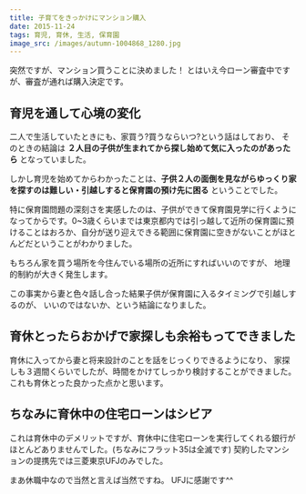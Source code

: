 ```yaml
---
title: 子育てをきっかけにマンション購入
date: 2015-11-24
tags: 育児, 育休, 生活, 保育園
image_src: /images/autumn-1004868_1280.jpg
---
```


突然ですが、マンション買うことに決めました！
とはいえ今ローン審査中ですが、審査が通れば購入決定です。

## 育児を通して心境の変化

二人で生活していたときにも、家買う?買うならいつ?という話はしており、
そのときの結論は **２人目の子供が生まれてから探し始めて気に入ったのがあったら** となっていました。

しかし育児を始めてからわかったことは、**子供２人の面倒を見ながらゆっくり家を探すのは難しい・引越しすると保育園の預け先に困る**
ということでした。

特に保育園問題の深刻さを実感したのは、子供ができて保育園見学に行くようになってからです。0~3歳くらいまでは東京都内では引っ越して近所の保育園に預けることはおろか、自分が送り迎えできる範囲に保育園に空きがないことがほとんどだということがわかりました。

もちろん家を買う場所を今住んでいる場所の近所にすればいいのですが、
地理的制約が大きく発生します。

この事実から妻と色々話し合った結果子供が保育園に入るタイミングで引越しするのが、
いいのではないか、という結論になりました。

## 育休とったらおかげで家探しも余裕もってできました

育休に入ってから妻と将来設計のことを話をじっくりできるようになり、
家探しも３週間くらいでしたが、時間をかけてしっかり検討することができました。
これも育休とった良かった点かと思います。

## ちなみに育休中の住宅ローンはシビア

これは育休中のデメリットですが、育休中に住宅ローンを実行してくれる銀行がほとんどありませんでした。(ちなみにフラット35は全滅です)
契約したマンションの提携先では三菱東京UFJのみでした。

まあ休職中なので当然と言えば当然ですね。
UFJに感謝です^^

